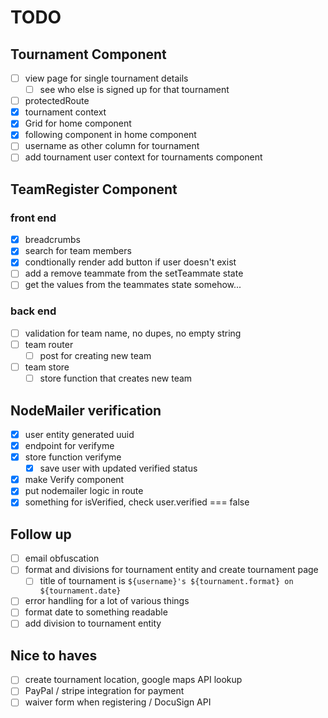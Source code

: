 # TODO

## Tournament Component

- [ ] view page for single tournament details
  - [ ] see who else is signed up for that tournament
- [ ] protectedRoute
- [x] tournament context
- [x] Grid for home component
- [x] following component in home component
- [ ] username as other column for tournament
- [ ] add tournament user context for tournaments component

## TeamRegister Component

### front end

- [x] breadcrumbs
- [x] search for team members
- [x] condtionally render add button if user doesn't exist
- [ ] add a remove teammate from the setTeammate state
- [ ] get the values from the teammates state somehow...

### back end

- [ ] validation for team name, no dupes, no empty string
- [ ] team router
  - [ ] post for creating new team
- [ ] team store
  - [ ] store function that creates new team

## NodeMailer verification

- [x] user entity generated uuid
- [x] endpoint for verifyme
- [x] store function verifyme
  - [x] save user with updated verified status
- [x] make Verify component
- [x] put nodemailer logic in route
- [x] something for isVerified, check user.verified === false

## Follow up

- [ ] email obfuscation
- [ ] format and divisions for tournament entity and create tournament page
  - [ ] title of tournament is `${username}'s ${tournament.format} on ${tournament.date}`
- [ ] error handling for a lot of various things
- [ ] format date to something readable
- [ ] add division to tournament entity

## Nice to haves

- [ ] create tournament location, google maps API lookup
- [ ] PayPal / stripe integration for payment
- [ ] waiver form when registering / DocuSign API
